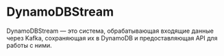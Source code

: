 # DynamoDBStream
DynamoDBStream — это система, обрабатывающая входящие данные через Kafka, сохраняющая их в DynamoDB и предоставляющая API для работы с ними.
